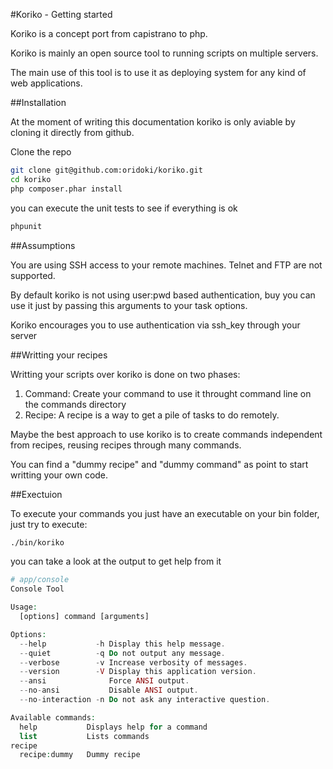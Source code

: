 #Koriko - Getting started

Koriko is a concept port from capistrano to php. 

Koriko is mainly an open source tool to running scripts on multiple servers.

The main use of this tool is to use it as deploying system for any kind of web applications.


##Installation

At the moment of writing this documentation koriko is only aviable by cloning it directly from github.

Clone the repo
```sh
git clone git@github.com:oridoki/koriko.git
cd koriko
php composer.phar install
```
you can execute the unit tests to see if everything is ok
```sh
phpunit
```

##Assumptions

You are using SSH access to your remote machines. Telnet and FTP are not supported.

By default koriko is not using user:pwd based authentication, buy you can use it just by passing this arguments to your task options. 

Koriko encourages you to use authentication via ssh_key through your server


##Writting your recipes

Writting your scripts over koriko is done on two phases:

1. Command: Create your command to use it throught command line on the commands directory
2. Recipe: A recipe is a way to get a pile of tasks to do remotely.

Maybe the best approach to use koriko is to create commands independent from recipes, reusing recipes through many commands.

You can find a "dummy recipe" and "dummy command" as point to start writting your own code.

##Exectuion

To execute your commands you just have an executable on your bin folder, just try to execute:

```sh
./bin/koriko
```
you can take a look at the output to get help from it

```php
# app/console
Console Tool

Usage:
  [options] command [arguments]

Options:
  --help           -h Display this help message.
  --quiet          -q Do not output any message.
  --verbose        -v Increase verbosity of messages.
  --version        -V Display this application version.
  --ansi              Force ANSI output.
  --no-ansi           Disable ANSI output.
  --no-interaction -n Do not ask any interactive question.

Available commands:
  help           Displays help for a command
  list           Lists commands
recipe
  recipe:dummy   Dummy recipe
```

